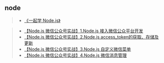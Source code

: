 ## node

> * [《一起学 Node.js》][5]

> * [【Node.js 微信公众号实战】1.Node.js 接入微信公众平台开发][1]  
> * [【Node.js 微信公众号实战】2.Node.js access_token的获取、存储及更新][2]  
> * [【Node.js 微信公众号实战】3.Node.js 自定义微信菜单][3]  
> * [【Node.js 微信公众号实战】4.Node.js 微信消息管理][4]  



[1]: https://cnodejs.org/topic/59294bff9e32cc84569a746a
[2]: https://cnodejs.org/topic/5933d125739a92064a1bd4b6
[3]: https://cnodejs.org/topic/593668946b7ebe7e2979d8c6
[4]: https://cnodejs.org/topic/5939fa64d3575f1303de3aab
[5]: https://github.com/nswbmw/N-blog
